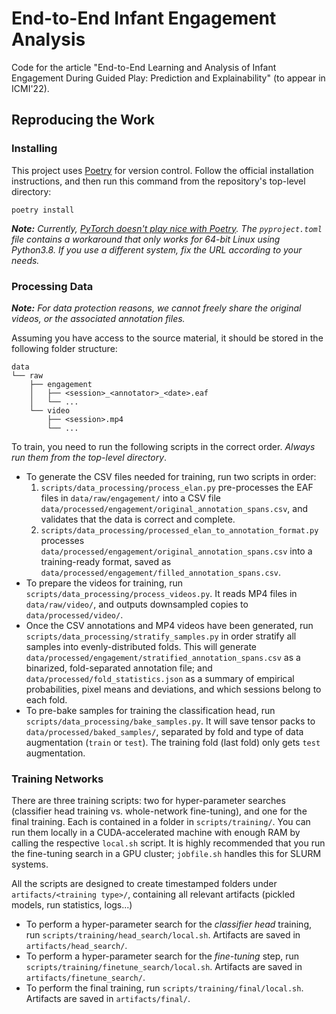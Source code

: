 # End-to-End Infant Engagement Analysis

Code for the article "End-to-End Learning and Analysis of Infant Engagement During Guided Play: Prediction and Explainability" (to appear in ICMI'22).

## Reproducing the Work

### Installing

This project uses [Poetry](https://python-poetry.org/) for version control. Follow the official installation instructions, and then run this command from the repository's top-level directory:

```
poetry install
```

*__Note:__ Currently, [PyTorch doesn't play nice with Poetry](https://github.com/python-poetry/poetry/issues/6409). The `pyproject.toml` file contains a workaround that only works for 64-bit Linux using Python3.8. If you use a different system, fix the URL according to your needs.*

### Processing Data

*__Note:__ For data protection reasons, we cannot freely share the original videos, or the associated annotation files.*

Assuming you have access to the source material, it should be stored in the following folder structure:

```
data
└── raw
    ├── engagement
    │   ├── <session>_<annotator>_<date>.eaf
    │   └── ...
    └── video
        ├── <session>.mp4
        └── ...

```

To train, you need to run the following scripts in the correct order. *Always run them from the top-level directory*.

* To generate the CSV files needed for training, run two scripts in order:
    1. `scripts/data_processing/process_elan.py` pre-processes the EAF files in `data/raw/engagement/` into a CSV file `data/processed/engagement/original_annotation_spans.csv`, and validates that the data is correct and complete.
    2. `scripts/data_processing/processed_elan_to_annotation_format.py` processes `data/processed/engagement/original_annotation_spans.csv` into a training-ready format, saved as `data/processed/engagement/filled_annotation_spans.csv`.
* To prepare the videos for training, run `scripts/data_processing/process_videos.py`. It reads MP4 files in `data/raw/video/`, and outputs downsampled copies to `data/processed/video/`.
* Once the CSV annotations and MP4 videos have been generated, run `scripts/data_processing/stratify_samples.py` in order stratify all samples into evenly-distributed folds. This will generate `data/processed/engagement/stratified_annotation_spans.csv` as a binarized, fold-separated annotation file; and `data/processed/fold_statistics.json` as a summary of empirical probabilities, pixel means and deviations, and which sessions belong to each fold.
* To pre-bake samples for training the classification head, run `scripts/data_processing/bake_samples.py`. It will save tensor packs to `data/processed/baked_samples/`, separated by fold and type of data augmentation (`train` or `test`). The training fold (last fold) only gets `test` augmentation.

### Training Networks

There are three training scripts: two for hyper-parameter searches (classifier head training vs. whole-network fine-tuning), and one for the final training. Each is contained in a folder in `scripts/training/`. You can run them locally in a CUDA-accelerated machine with enough RAM by calling the respective `local.sh` script. It is highly recommended that you run the fine-tuning search in a GPU cluster; `jobfile.sh` handles this for SLURM systems.

All the scripts are designed to create timestamped folders under `artifacts/<training type>/`, containing all relevant artifacts (pickled models, run statistics, logs...)

* To perform a hyper-parameter search for the *classifier head* training, run `scripts/training/head_search/local.sh`. Artifacts are saved in `artifacts/head_search/`.
* To perform a hyper-parameter search for the *fine-tuning* step, run `scripts/training/finetune_search/local.sh`. Artifacts are saved in `artifacts/finetune_search/`.
* To perform the final training, run `scripts/training/final/local.sh`. Artifacts are saved in `artifacts/final/`.
